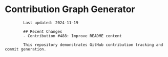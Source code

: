 # Contribution Graph Generator
            
            Last updated: 2024-11-19
            
            ## Recent Changes
            - Contribution #488: Improve README content
            
            This repository demonstrates GitHub contribution tracking and commit generation.
        